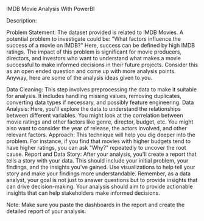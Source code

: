 IMDB Movie Analysis With PowerBI
    
Description:

Problem Statement: 
The dataset provided is related to IMDB Movies. A potential problem to investigate could be: "What factors influence the success of a movie on IMDB?" Here, success can be defined by high IMDB ratings. The impact of this problem is significant for movie producers, directors, and investors who want to understand what makes a movie successful to make informed decisions in their future projects. Consider this as an open ended question and come up with more analysis points. Anyway, here are some of the analysis ideas given to you. 

Data Cleaning:
This step involves preprocessing the data to make it suitable for analysis. It includes handling missing values, removing duplicates, converting data types if necessary, and possibly feature engineering.
Data Analysis:
Here, you'll explore the data to understand the relationships between different variables. You might look at the correlation between movie ratings and other factors like genre, director, budget, etc. You might also want to consider the year of release, the actors involved, and other relevant factors.
Approach:
This technique will help you dig deeper into the problem. For instance, if you find that movies with higher budgets tend to have higher ratings, you can ask "Why?" repeatedly to uncover the root cause.
Report and Data Story:
After your analysis, you'll create a report that tells a story with your data. This should include your initial problem, your findings, and the insights you've gained. Use visualizations to help tell your story and make your findings more understandable.
Remember, as a data analyst, your goal is not just to answer questions but to provide insights that can drive decision-making. Your analysis should aim to provide actionable insights that can help stakeholders make informed decisions.


Note: Make sure you paste the dashboards in the report and create the detailed report of your analysis.
